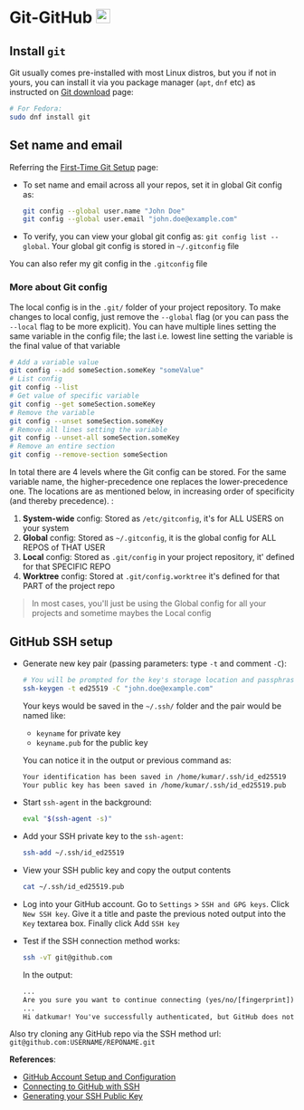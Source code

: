 # Git-GitHub <img alt="Git" src='https://git-scm.com/images/logos/downloads/Git-Icon-1788C.svg' height="25">

## Install `git`

Git usually comes pre-installed with most Linux distros, but you if not in yours, you can install it via you package manager (`apt`, `dnf` etc) as instructed on [Git download](https://git-scm.com/downloads/linux) page:

```sh
# For Fedora:
sudo dnf install git
```

## Set name and email

Referring the [First-Time Git Setup](https://git-scm.com/book/en/v2/Getting-Started-First-Time-Git-Setup) page:

- To set name and email across all your repos, set it in global Git config as:

  ```sh
  git config --global user.name "John Doe"
  git config --global user.email "john.doe@example.com"
  ```

- To verify, you can view your global git config as: `git config list --global`. Your global git config is stored in `~/.gitconfig` file

You can also refer my git config in the `.gitconfig` file

### More about Git config

The local config is in the `.git/` folder of your project repository. To make changes to local config, just remove the `--global` flag (or you can pass the `--local` flag to be more explicit). You can have multiple lines setting the same variable in the config file; the last i.e. lowest line setting the variable is the final value of that variable

```sh
# Add a variable value
git config --add someSection.someKey "someValue"
# List config
git config --list
# Get value of specific variable
git config --get someSection.someKey
# Remove the variable
git config --unset someSection.someKey
# Remove all lines setting the variable
git config --unset-all someSection.someKey
# Remove an entire section
git config --remove-section someSection
```

In total there are 4 levels where the Git config can be stored. For the same variable name, the higher-precedence one replaces the lower-precedence one. The locations are as mentioned below, in increasing order of specificity (and thereby precedence). :

1. **System-wide** config: Stored as `/etc/gitconfig`, it's for ALL USERS on your system
2. **Global** config: Stored as `~/.gitconfig`, it is the global config for ALL REPOS of THAT USER
3. **Local** config: Stored as `.git/config` in your project repository, it' defined for that SPECIFIC REPO
4. **Worktree** config: Stored at `.git/config.worktree` it's defined for that PART of the project repo

> In most cases, you'll just be using the Global config for all your projects and sometime maybes the Local config

## GitHub SSH setup

- Generate new key pair (passing parameters: type `-t` and comment `-C`):

  ```sh
  # You will be prompted for the key's storage location and passphrase
  ssh-keygen -t ed25519 -C "john.doe@example.com"
  ```

  Your keys would be saved in the `~/.ssh/` folder and the pair would be named like:

  - `keyname` for private key
  - `keyname.pub` for the public key

  You can notice it in the output or previous command as:

  ```txt
  Your identification has been saved in /home/kumar/.ssh/id_ed25519
  Your public key has been saved in /home/kumar/.ssh/id_ed25519.pub
  ```

- Start `ssh-agent` in the background:

  ```sh
  eval "$(ssh-agent -s)"
  ```

- Add your SSH private key to the `ssh-agent`:

  ```sh
  ssh-add ~/.ssh/id_ed25519
  ```

- View your SSH public key and copy the output contents

  ```sh
  cat ~/.ssh/id_ed25519.pub
  ```

- Log into your GitHub account. Go to `Settings` > `SSH and GPG keys`. Click `New SSH key`. Give it a title and paste the previous noted output into the `Key` textarea box. Finally click Add `SSH key`

- Test if the SSH connection method works:

  ```sh
  ssh -vT git@github.com
  ```

  In the output:

  ```txt
  ...
  Are you sure you want to continue connecting (yes/no/[fingerprint])? yes
  ...
  Hi datkumar! You've successfully authenticated, but GitHub does not provide shell access.
  ```

Also try cloning any GitHub repo via the SSH method url: `git@github.com:USERNAME/REPONAME.git`

**References**:

- [GitHub Account Setup and Configuration](https://git-scm.com/book/en/v2/GitHub-Account-Setup-and-Configuration)
- [Connecting to GitHub with SSH](https://docs.github.com/en/authentication/connecting-to-github-with-ssh)
- [Generating your SSH Public Key](https://git-scm.com/book/en/v2/Git-on-the-Server-Generating-Your-SSH-Public-Key#_generate_ssh_key)

<!-- ---

`git config --global pull.rebase true`

---

## Removing old SSH Identity:

SSH identities are stored in `~/.ssh` folder and SSH manages these identities

- To **view all** existing identites: `ssh-add -l` or `ssh-add -L`
- To **remove all** existing SSH identites: `ssh-add -D`
- To remove a specific identity, delete the private key and the associated `.pub` file of that identity in `~/.ssh` folder

---

> For error `git: fatal: Could not read from remote repository`. Refer [this post](https://stackoverflow.com/questions/13509293/git-fatal-could-not-read-from-remote-repository)

--- -->

